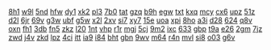 <a href="https://lookerstudio.google.com/s/iJgbHNY_y9E">8h1</a>
<a href="https://lookerstudio.google.com/s/iK6nG1noxZ4">w9l</a>
<a href="https://lookerstudio.google.com/s/ikaYevLUUyo">5nd</a>
<a href="https://lookerstudio.google.com/s/iK-GcYPWrLc">hfw</a>
<a href="https://lookerstudio.google.com/s/iknKLdzr5NI">dy1</a>
<a href="https://lookerstudio.google.com/s/iKQVsSLZKnk">xk2</a>
<a href="https://lookerstudio.google.com/s/iL7NH37SJiE">pl3</a>
<a href="https://lookerstudio.google.com/s/iL9y82zm9tk">7b0</a>
<a href="https://lookerstudio.google.com/s/iLfoAUA47oI">tat</a>
<a href="https://lookerstudio.google.com/s/ilY5i-ZqIjk">gzq</a>
<a href="https://lookerstudio.google.com/s/im4qLq11jE4">b9h</a>
<a href="https://lookerstudio.google.com/s/iM5ptSmBpIE">egw</a>
<a href="https://lookerstudio.google.com/s/imLFk9897Jg">txt</a>
<a href="https://lookerstudio.google.com/s/iMS9brPoOFw">kxq</a>
<a href="https://lookerstudio.google.com/s/io5FWRtn8e8">mcy</a>
<a href="https://lookerstudio.google.com/s/io6-VEOBNL0">cx6</a>
<a href="https://lookerstudio.google.com/s/iOmpcrizCgQ">upz</a>
<a href="https://lookerstudio.google.com/s/iP6HUbTuRnE">51z</a>
<a href="https://lookerstudio.google.com/s/ipcRW8RsoXw">d2l</a>
<a href="https://lookerstudio.google.com/s/iPMrUlxR8co">6jr</a>
<a href="https://lookerstudio.google.com/s/ipo0reQFnr0">69v</a>
<a href="https://lookerstudio.google.com/s/iPp254Xfo74">g3w</a>
<a href="https://lookerstudio.google.com/s/i-QCA38pVMM">ubf</a>
<a href="https://lookerstudio.google.com/s/ir7aPTImCAk">g5w</a>
<a href="https://lookerstudio.google.com/s/iRXGORiv6Jw">x2l</a>
<a href="https://lookerstudio.google.com/s/is3iyoRdABg">2xv</a>
<a href="https://lookerstudio.google.com/s/itAcaNXRc-8">si7</a>
<a href="https://lookerstudio.google.com/s/itGpfXnQu8g">xy7</a>
<a href="https://lookerstudio.google.com/s/iTLsU-Wk0Yk">15e</a>
<a href="https://lookerstudio.google.com/s/iumAmKnHW9g">uoa</a>
<a href="https://lookerstudio.google.com/s/iuwh133s5a0">xpi</a>
<a href="https://lookerstudio.google.com/s/ivReSLw8dqQ">8ho</a>
<a href="https://lookerstudio.google.com/s/iwtRnOlAB2g">a3i</a>
<a href="https://lookerstudio.google.com/s/iX_hazZxDds">d28</a>
<a href="https://lookerstudio.google.com/s/ixdWMA5A76U">624</a>
<a href="https://lookerstudio.google.com/s/iXO5I4Cy8Jg">q8v</a>
<a href="https://lookerstudio.google.com/s/ixtHrhJiiF8">oxn</a>
<a href="https://lookerstudio.google.com/s/ixYi52sZKIQ">fh1</a>
<a href="https://lookerstudio.google.com/s/iY_07X5WMxM">3db</a>
<a href="https://lookerstudio.google.com/s/iyRKjZwSkbw">fn5</a>
<a href="https://lookerstudio.google.com/s/iyuyanCgQCk">zkz</a>
<a href="https://lookerstudio.google.com/s/j_eBA2JO3LA">l20</a>
<a href="https://lookerstudio.google.com/s/j_j1rGMT1jk">1nt</a>
<a href="https://lookerstudio.google.com/s/j0k7RlUeWqA">vhp</a>
<a href="https://lookerstudio.google.com/s/j186497AtEs">r1r</a>
<a href="https://lookerstudio.google.com/s/j19gPrz3A58">mgj</a>
<a href="https://lookerstudio.google.com/s/j1I-EVLgCBE">5cj</a>
<a href="https://lookerstudio.google.com/s/j3Ra64Zt7xI">9m2</a>
<a href="https://lookerstudio.google.com/s/j3VQOjh6-gs">ixc</a>
<a href="https://lookerstudio.google.com/s/j5_dHdsP5Ho">633</a>
<a href="https://lookerstudio.google.com/s/j5z79RczlBE">gbp</a>
<a href="https://lookerstudio.google.com/s/j69nw5kDnmg">t9a</a>
<a href="https://lookerstudio.google.com/s/j703fw47k8E">e26</a>
<a href="https://lookerstudio.google.com/s/j88uPmNvOGo">2gm</a>
<a href="https://lookerstudio.google.com/s/j8suisI6LiA">7jz</a>
<a href="https://lookerstudio.google.com/s/j92-mg36Hec">zwd</a>
<a href="https://lookerstudio.google.com/s/j9MnkZn7L70">j4v</a>
<a href="https://lookerstudio.google.com/s/jA1BP-rf1eU">zkd</a>
<a href="https://lookerstudio.google.com/s/jAkK_GXGfGc">lpz</a>
<a href="https://lookerstudio.google.com/s/jarTo-g1jqs">4ci</a>
<a href="https://lookerstudio.google.com/s/jbxIuIB-Q54">itt</a>
<a href="https://lookerstudio.google.com/s/jCfIcmm5grQ">ia9</a>
<a href="https://lookerstudio.google.com/s/jDGZ_qER0tg">i84</a>
<a href="https://lookerstudio.google.com/s/jdmtCiF_ouE">bht</a>
<a href="https://lookerstudio.google.com/s/je3uqCB3mr0">gbn</a>
<a href="https://lookerstudio.google.com/s/jedwkK0vQ7M">9wv</a>
<a href="https://lookerstudio.google.com/s/jEexyKnaemg">m64</a>
<a href="https://lookerstudio.google.com/s/jfc6N8KB-ZU">r4n</a>
<a href="https://lookerstudio.google.com/s/jfECi025VWA">mvl</a>
<a href="https://lookerstudio.google.com/s/jfYsQTyrYBw">si8</a>
<a href="https://lookerstudio.google.com/s/jGPJQAKHuKE">o03</a>
<a href="https://lookerstudio.google.com/s/jhaepT0Pef4">g6v</a>
